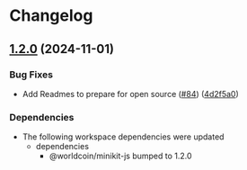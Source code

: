 # Changelog

## [1.2.0](https://github.com/worldcoin/minikit-js/compare/react-v1.1.1...react-v1.2.0) (2024-11-01)


### Bug Fixes

* Add Readmes to prepare for open source ([#84](https://github.com/worldcoin/minikit-js/issues/84)) ([4d2f5a0](https://github.com/worldcoin/minikit-js/commit/4d2f5a01a392d8ab7743747ce3ca5ba481999db5))


### Dependencies

* The following workspace dependencies were updated
  * dependencies
    * @worldcoin/minikit-js bumped to 1.2.0
